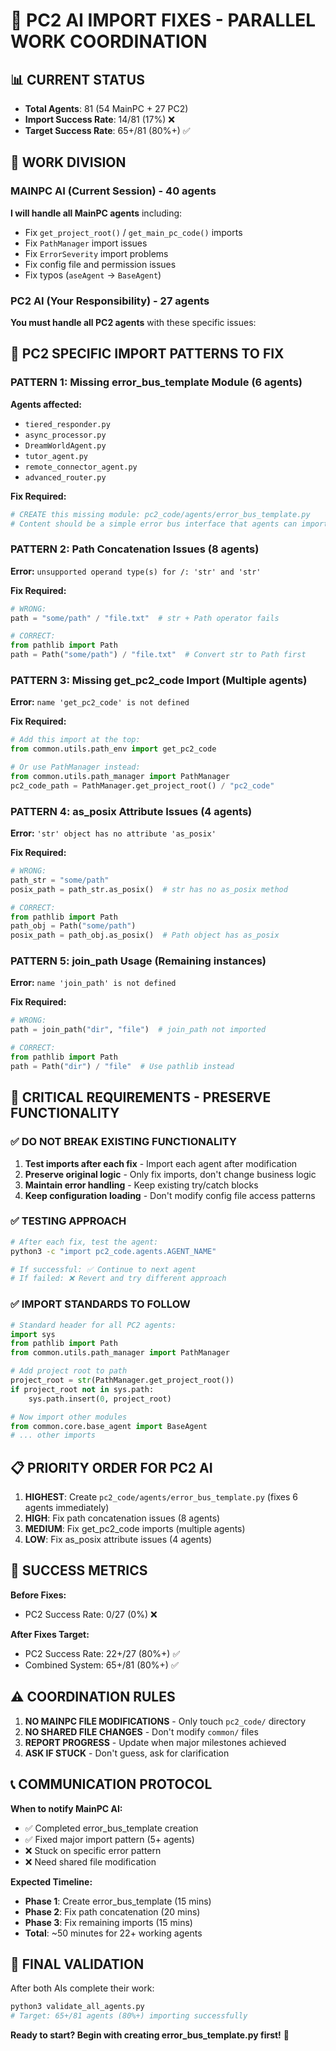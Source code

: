 # 🤝 PC2 AI IMPORT FIXES - PARALLEL WORK COORDINATION

## 📊 CURRENT STATUS
- **Total Agents**: 81 (54 MainPC + 27 PC2)
- **Import Success Rate**: 14/81 (17%) ❌
- **Target Success Rate**: 65+/81 (80%+) ✅

## 🎯 WORK DIVISION

### MAINPC AI (Current Session) - 40 agents
**I will handle all MainPC agents** including:
- Fix `get_project_root()` / `get_main_pc_code()` imports
- Fix `PathManager` import issues
- Fix `ErrorSeverity` import problems
- Fix config file and permission issues
- Fix typos (`aseAgent` → `BaseAgent`)

### PC2 AI (Your Responsibility) - 27 agents
**You must handle all PC2 agents** with these specific issues:

## 🔧 PC2 SPECIFIC IMPORT PATTERNS TO FIX

### PATTERN 1: Missing error_bus_template Module (6 agents)
**Agents affected:**
- `tiered_responder.py`
- `async_processor.py`
- `DreamWorldAgent.py`
- `tutor_agent.py`
- `remote_connector_agent.py`
- `advanced_router.py`

**Fix Required:**
```python
# CREATE this missing module: pc2_code/agents/error_bus_template.py
# Content should be a simple error bus interface that agents can import
```

### PATTERN 2: Path Concatenation Issues (8 agents)
**Error:** `unsupported operand type(s) for /: 'str' and 'str'`

**Fix Required:**
```python
# WRONG:
path = "some/path" / "file.txt"  # str + Path operator fails

# CORRECT:
from pathlib import Path
path = Path("some/path") / "file.txt"  # Convert str to Path first
```

### PATTERN 3: Missing get_pc2_code Import (Multiple agents)
**Error:** `name 'get_pc2_code' is not defined`

**Fix Required:**
```python
# Add this import at the top:
from common.utils.path_env import get_pc2_code

# Or use PathManager instead:
from common.utils.path_manager import PathManager
pc2_code_path = PathManager.get_project_root() / "pc2_code"
```

### PATTERN 4: as_posix Attribute Issues (4 agents)
**Error:** `'str' object has no attribute 'as_posix'`

**Fix Required:**
```python
# WRONG:
path_str = "some/path"
posix_path = path_str.as_posix()  # str has no as_posix method

# CORRECT:
from pathlib import Path
path_obj = Path("some/path")
posix_path = path_obj.as_posix()  # Path object has as_posix
```

### PATTERN 5: join_path Usage (Remaining instances)
**Error:** `name 'join_path' is not defined`

**Fix Required:**
```python
# WRONG:
path = join_path("dir", "file")  # join_path not imported

# CORRECT:
from pathlib import Path
path = Path("dir") / "file"  # Use pathlib instead
```

## 🚨 CRITICAL REQUIREMENTS - PRESERVE FUNCTIONALITY

### ✅ DO NOT BREAK EXISTING FUNCTIONALITY
1. **Test imports after each fix** - Import each agent after modification
2. **Preserve original logic** - Only fix imports, don't change business logic
3. **Maintain error handling** - Keep existing try/catch blocks
4. **Keep configuration loading** - Don't modify config file access patterns

### ✅ TESTING APPROACH
```bash
# After each fix, test the agent:
python3 -c "import pc2_code.agents.AGENT_NAME"

# If successful: ✅ Continue to next agent
# If failed: ❌ Revert and try different approach
```

### ✅ IMPORT STANDARDS TO FOLLOW
```python
# Standard header for all PC2 agents:
import sys
from pathlib import Path
from common.utils.path_manager import PathManager

# Add project root to path
project_root = str(PathManager.get_project_root())
if project_root not in sys.path:
    sys.path.insert(0, project_root)

# Now import other modules
from common.core.base_agent import BaseAgent
# ... other imports
```

## 📋 PRIORITY ORDER FOR PC2 AI

1. **HIGHEST**: Create `pc2_code/agents/error_bus_template.py` (fixes 6 agents immediately)
2. **HIGH**: Fix path concatenation issues (8 agents)
3. **MEDIUM**: Fix get_pc2_code imports (multiple agents)
4. **LOW**: Fix as_posix attribute issues (4 agents)

## 🎯 SUCCESS METRICS

**Before Fixes:**
- PC2 Success Rate: 0/27 (0%) ❌

**After Fixes Target:**
- PC2 Success Rate: 22+/27 (80%+) ✅
- Combined System: 65+/81 (80%+) ✅

## ⚠️ COORDINATION RULES

1. **NO MAINPC FILE MODIFICATIONS** - Only touch `pc2_code/` directory
2. **NO SHARED FILE CHANGES** - Don't modify `common/` files
3. **REPORT PROGRESS** - Update when major milestones achieved
4. **ASK IF STUCK** - Don't guess, ask for clarification

## 📞 COMMUNICATION PROTOCOL

**When to notify MainPC AI:**
- ✅ Completed error_bus_template creation
- ✅ Fixed major import pattern (5+ agents)
- ❌ Stuck on specific error pattern
- ❌ Need shared file modification

**Expected Timeline:**
- **Phase 1**: Create error_bus_template (15 mins)
- **Phase 2**: Fix path concatenation (20 mins)
- **Phase 3**: Fix remaining imports (15 mins)
- **Total**: ~50 minutes for 22+ working agents

## 🏁 FINAL VALIDATION

After both AIs complete their work:
```bash
python3 validate_all_agents.py
# Target: 65+/81 agents (80%+) importing successfully
```

**Ready to start? Begin with creating error_bus_template.py first!** 🚀

